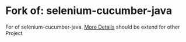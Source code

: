 Fork of: selenium-cucumber-java
=================

For of selenium-cucumber-java.
[More Details](https://github.com/selenium-cucumber/selenium-cucumber-java/)
should be extend for other Project
